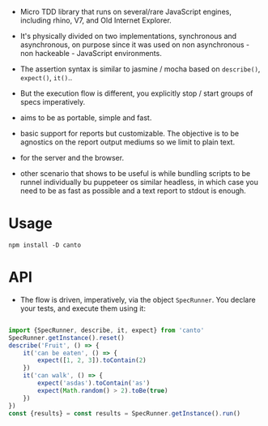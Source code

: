   * Micro TDD library that runs on several/rare JavaScript engines, including rhino,  V7, and Old Internet Explorer. 

  * It's physically divided on two implementations, synchronous and asynchronous,  on purpose since it was used on non asynchronous - non hackeable - JavaScript environments. 
 
  * The assertion syntax is similar to jasmine / mocha based on `describe()`, `expect()`, `it()`..

  * But the execution flow is different, you explicitly stop / start groups of specs imperatively.

  * aims to be as portable, simple and fast.

  * basic support for reports but customizable. The objective is to be agnostics on the report output  mediums so we limit to plain text. 

  * for the server and the browser. 
 
  * other scenario that shows to be useful is while bundling scripts to be runnel individually bu puppeteer os similar headless, in which case you need to be as fast as possible and a text report to stdout is enough.

# Usage

```
npm install -D canto
```

# API

 * The flow is driven, imperatively, via the object `SpecRunner`. You declare your tests, and execute them using it:

```ts

import {SpecRunner, describe, it, expect} from 'canto'
SpecRunner.getInstance().reset()
describe('Fruit', () => {
    it('can be eaten', () => {
        expect([1, 2, 3]).toContain(2)
    })
    it('can walk', () => {
        expect('asdas').toContain('as')
        expect(Math.random() > 2).toBe(true)
    })
})
const {results} = const results = SpecRunner.getInstance().run()
```

```Ahead on the file, or in ahother one you declare another group of tests by, again, resetting the object and run it.
